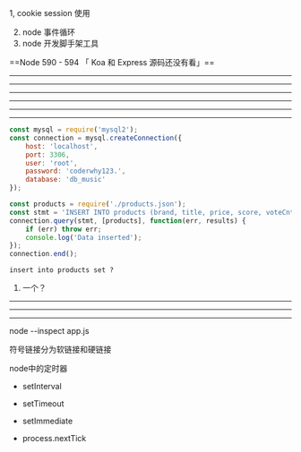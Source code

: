 1, cookie session 使用

2. node 事件循环
3. node 开发脚手架工具

==Node 590 - 594 「 Koa 和 Express 源码还没有看」==

---

----

----

---

---



-----

```js
const mysql = require('mysql2');
const connection = mysql.createConnection({
    host: 'localhost',
    port: 3306,
    user: 'root',
    password: 'coderwhy123.',
    database: 'db_music'
});

const products = require('./products.json');
const stmt = 'INSERT INTO products (brand, title, price, score, voteCnt, url, pid) VALUES ?';
connection.query(stmt, [products], function(err, results) {
    if (err) throw err;
    console.log('Data inserted');
});
connection.end();
```

`insert into products set ?`

1. 一个？





---

---

---

node --inspect app.js

符号链接分为软链接和硬链接

node中的定时器

+ setInterval

+ setTimeout

+ setImmediate

+ process.nextTick

  






